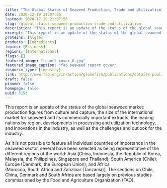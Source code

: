 ```yaml
---
title: "The Global Status of Seaweed Production, Trade and Utilization"
date: 2020-12-19 21:07:56
lastmod: 2020-12-19 21:07:56
slug: /global-status-seaweed-production-trade-and-utilization
description: "This report is an update of the status of the global seaweed market: production figures from culture and capture, the size of the international market for seaweed and its commercially important extracts, the leading nations by region, developments in processing and utilization technology, and innovations in the industry, as well as the challenges and outlook for the industry."
excerpt: "This report is an update of the status of the global seaweed market: production figures from culture and capture, the size of the international market for seaweed and its commercially important extracts, the leading nations by region, developments in processing and utilization technology, and innovations in the industry, as well as the challenges and outlook for the industry."
proteins: [Algae]
products: [Ingredients]
topics: [Business]
regions: [International]
flags: []
featured_image: "report cover_0.jpg"
featured_image_caption: "fao seaweed report cover"
resource_type: [industry]
link: http://www.fao.org/in-action/globefish/publications/details-publication/en/c/1154074/
draft: false
pinned: false
homepage: false
uuid: 8153
---
```

This report is an update of the status of the global seaweed market:
production figures from culture and capture, the size of the
international market for seaweed and its commercially important
extracts, the leading nations by region, developments in processing and
utilization technology, and innovations in the industry, as well as
the challenges and outlook for the industry.

As it is not possible to feature all individual countries of importance
in the seaweed sector, several have been selected as being
representative of the different regions of the world: Asia \[China,
Indonesia, the Republic of Korea, Malaysia, the Philippines, Singapore
and Thailand); South America (Chile); Europe (Denmark, the European
Union); and Africa\
(Morocco, South Africa and Zanzibar (Tanzania)\]. The sections on Chile,
China, Denmark and South Africa are based largely on previous studies
commissioned by the Food and Agriculture Organization (FAO).

